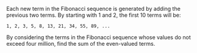 Each new term in the Fibonacci sequence is generated by adding the previous two
terms. By starting with 1 and 2, the first 10 terms will be:

```
1, 2, 3, 5, 8, 13, 21, 34, 55, 89, ...
```

By considering the terms in the Fibonacci sequence whose values do not exceed
four million, find the sum of the even-valued terms.
